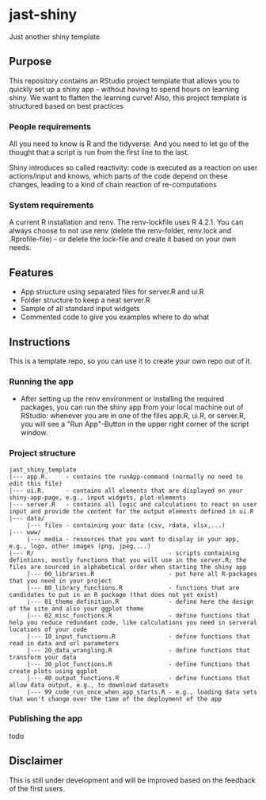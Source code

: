 # jast-shiny
Just another shiny template

## Purpose
This repository contains an RStudio project template that allows you to quickly set up a shiny app - without having to spend hours on learning shiny. We want to flatten the learning curve! Also, this project template is structured based on best practices

### People requirements
All you need to know is R and the tidyverse. And you need to let go of the thought that a script is run from the first line to the last.

Shiny introduces so called reactivity: code is executed as a reaction on user actions/input and knows, which parts of the code depend on these changes, leading to a kind of chain reaction of re-computations

### System requirements
A current R installation and renv. The renv-lockfile uses R 4.2.1. You can always choose to not use renv (delete the renv-folder, renv.lock and .Rprofile-file) - or delete the lock-file and create it based on your own needs.

## Features
* App structure using separated files for server.R and ui.R
* Folder structure to keep a neat server.R
* Sample of all standard input widgets
* Commented code to give you examples where to do what

## Instructions
This is a template repo, so you can use it to create your own repo out of it.
### Running the app
* After setting up the renv environment or installing the required packages, you can run the shiny app from your local machine out of RStudio: whenever you are in one of the files app.R, ui.R, or server.R, you will see a "Run App"-Button in the upper right corner of the script window.

### Project structure
```
jast_shiny_template
|--- app.R.     - contains the runApp-command (normally no need to edit this file)
|--- ui.R.      - contains all elements that are displayed on your shiny-app-page, e.g., input widgets, plot-elements
|--- server.R   - contains all logic and calculations to react on user input and provide the content for the output elements defined in ui.R
|--- data/
     |--- files - containing your data (csv, rdata, xlsx,...)
|--- www/
     |--- media - resources that you want to display in your app, e.g., logo, other images (png, jpeg,...)
|--- R/                                      - scripts containing defintions, mostly functions that you will use in the server.R; the files are sourced in alphabetical order when starting the shiny app
     |--- 00_libraries.R                     - put here all R-packages that you need in your project
     |--- 00_library_functions.R             - functions that are candidates to put in an R package (that does not yet exist)
     |--- 01_theme_definition.R              - define here the design of the site and also your ggplot theme
     |--- 02_misc_functions.R                - define functions that help you reduce redundant code, like calculations you need in serveral locations of your code
     |--- 10_input_functions.R               - define functions that read in data and url parameters
     |--- 20_data_wrangling.R                - define functions that transform your data
     |--- 30_plot_functions.R                - define functions that create plots using ggplot
     |--- 40_output_functions.R              - define functions that  allow data output, e.g., to download datasets
     |--- 99_code_run_once_when_app_starts.R - e.g., loading data sets that won't change over the time of the deployment of the app
```

### Publishing the app
todo

## Disclaimer
This is still under development and will be improved based on the feedback of the first users.
